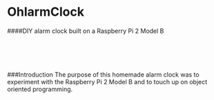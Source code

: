 # OhlarmClock
####DIY alarm clock built on a Raspberry Pi 2 Model B
<br />
<br />
<br />
<br />
<br />
<br />
###Introduction
  The purpose of this homemade alarm clock was to experiment with the Raspberry Pi 2 Model B and to touch up on object oriented programming. 
